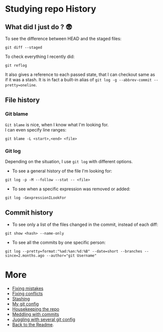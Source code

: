 # Studying repo History

## What did I just do ? :fearful:

To see the difference between HEAD and the staged files:
```shell
git diff --staged
```

To check everything I recently did:
```shell
git reflog
```
It also gives a reference to each passed state, that I can checkout same as if it was a stash.
It is in fact a built-in alias of `git log -g --abbrev-commit --pretty=oneline`.

## File history
### Git blame  
`Git blame` is nice, when I know what I'm looking for.  
I can even specify line ranges:  
```shell
git blame -L <start>,<end> <file>
```

### Git log  
Depending on the situation, I use `git log` with different options.  
* To see a general history of the file I'm looking for:  
```shell
git log -p -M --follow --stat -- <file>
```

* To see when a specific expression was removed or added:  
```shell
git log -GexpressionILookFor
```  

## Commit history
* To see only a list of the files changed in the commit, instead of each diff:  
```shell
git show <hash> --name-only
```

* To see all the commits by one specific person:
```shell
git log --pretty=format:"%ad:%an:%d:%B" --date=short --branches --since=2.months.ago --author="git Username"
```


# More
* [Fixing mistakes](fixMistakes.md)
* [Fixing conflicts](fixConflicts.md)
* [Stashing](stash.md)
* [My git config](myConfig.md)
* [Housekeeping the repo](housekeeping.md)
* [Meddling with commits](meddling.md)
* [Juggling with several git config](severalConfigurations.md)
* [Back to the Readme](README.md).

